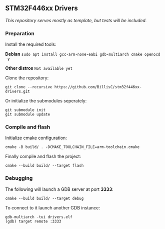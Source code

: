 ## STM32F446xx Drivers

*This repository serves mostly as template, but tests will be included.*

### Preparation
Install the required tools:

**Debian** `sudo apt install gcc-arm-none-eabi gdb-multiarch cmake openocd -y`

**Other distros** `Not available yet`

Clone the repository:
```
git clone --recursive https://github.com/BillisC/stm32f446xx-drivers.git
```
Or initialize the submodules seperately:
```
git submodule init
git submodule update
```

### Compile and flash
Initialize cmake configuration:
```
cmake -B build/ . -DCMAKE_TOOLCHAIN_FILE=arm-toolchain.cmake
```
Finally compile and flash the project:
```
cmake --build build/ --target flash
```

### Debugging
The following will launch a GDB server at port **3333**:
```
cmake --build build/ --target debug
```
To connect to it launch another GDB instance:
```
gdb-multiarch -tui drivers.elf
(gdb) target remote :3333
```
